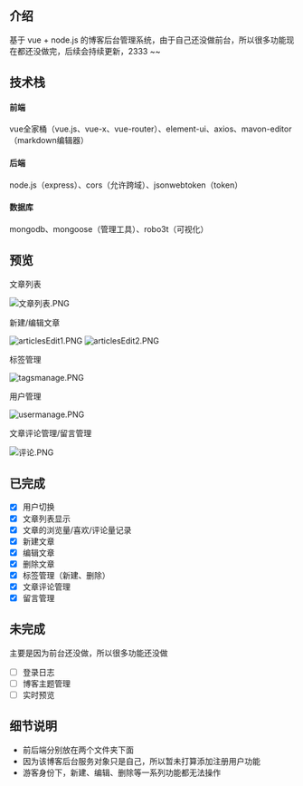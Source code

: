 ## 介绍

基于 vue + node.js 的博客后台管理系统，由于自己还没做前台，所以很多功能现在都还没做完，后续会持续更新，2333 ~~

## 技术栈

#### 前端

vue全家桶（vue.js、vue-x、vue-router）、element-ui、axios、mavon-editor（markdown编辑器）

#### 后端

node.js（express）、cors（允许跨域）、jsonwebtoken（token）

#### 数据库

mongodb、mongoose（管理工具）、robo3t（可视化）

## 预览

文章列表

![文章列表.PNG](https://i.loli.net/2020/04/02/fTkneBUZNHq95PS.png)

新建/编辑文章

![articlesEdit1.PNG](https://i.loli.net/2020/03/30/voDH871fWq2NCgF.png)
![articlesEdit2.PNG](https://i.loli.net/2020/03/30/Q9OusCFin1pfWGj.png)

标签管理

![tagsmanage.PNG](https://i.loli.net/2020/03/22/f4AWFhik9uCI6Z2.png)

用户管理

![usermanage.PNG](https://i.loli.net/2020/03/22/pt12hbVWIqKQNAJ.png)

文章评论管理/留言管理

![评论.PNG](https://i.loli.net/2020/04/02/QyovYJTK54GFaUV.png)

## 已完成

- [x] 用户切换
- [x] 文章列表显示
- [x] 文章的浏览量/喜欢/评论量记录
- [x] 新建文章
- [x] 编辑文章
- [x] 删除文章
- [x] 标签管理（新建、删除）
- [x] 文章评论管理
- [x] 留言管理

## 未完成

主要是因为前台还没做，所以很多功能还没做

- [ ] 登录日志
- [ ] 博客主题管理
- [ ] 实时预览

## 细节说明

- 前后端分别放在两个文件夹下面
- 因为该博客后台服务对象只是自己，所以暂未打算添加注册用户功能
- 游客身份下，新建、编辑、删除等一系列功能都无法操作